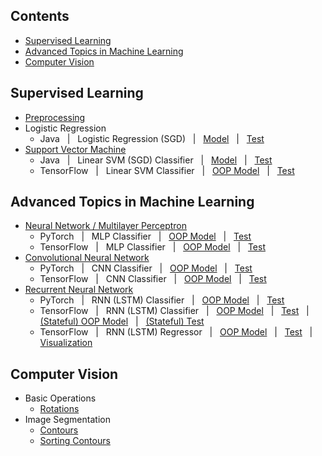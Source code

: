 ## Contents
* [Supervised Learning](https://github.com/zhedongzheng/finch#supervised-learning)
* [Advanced Topics in Machine Learning](https://github.com/zhedongzheng/finch#advanced-topics-in-machine-learning)
* [Computer Vision](https://github.com/zhedongzheng/finch#computer-vision)
## Supervised Learning
* [Preprocessing](https://zhedongzheng.github.io/finch/preprocessing)
* Logistic Regression
    * Java &nbsp; | &nbsp; Logistic Regression (SGD) &nbsp; | &nbsp; [Model](https://github.com/zhedongzheng/finch/blob/master/java-models/LogisticRegression.java) &nbsp; | &nbsp; [Test](https://github.com/zhedongzheng/finch/blob/master/java-models/LogisticRegressionTest.java)
* [Support Vector Machine](https://zhedongzheng.github.io/finch/svm)
    * Java &nbsp; | &nbsp; Linear SVM (SGD) Classifier &nbsp; | &nbsp; [Model](https://github.com/zhedongzheng/finch/blob/master/java-models/LinearSVM.java) &nbsp; | &nbsp; [Test](https://github.com/zhedongzheng/finch/blob/master/java-models/LinearSVMTest.java)
    * TensorFlow &nbsp; | &nbsp; Linear SVM Classifier &nbsp; | &nbsp; [OOP Model](https://github.com/zhedongzheng/finch/blob/master/tensorflow-models/linear_svm_clf.py) &nbsp; | &nbsp; [Test](https://github.com/zhedongzheng/finch/blob/master/tensorflow-models/linear_svm_clf_test.py)
## Advanced Topics in Machine Learning
* [Neural Network / Multilayer Perceptron](https://zhedongzheng.github.io/finch/mlp)
    * PyTorch &nbsp; | &nbsp; MLP Classifier &nbsp; | &nbsp; [OOP Model](https://github.com/zhedongzheng/finch/blob/master/torch-models/mlp_clf.py) &nbsp; | &nbsp; [Test](https://github.com/zhedongzheng/finch/blob/master/torch-models/mlp_clf_test.py)
    * TensorFlow &nbsp; | &nbsp; MLP Classifier &nbsp; | &nbsp; [OOP Model](https://github.com/zhedongzheng/finch/blob/master/tensorflow-models/mlp_clf.py) &nbsp; | &nbsp; [Test](https://github.com/zhedongzheng/finch/blob/master/tensorflow-models/mlp_clf_test.py)
 * [Convolutional Neural Network](https://zhedongzheng.github.io/finch/conv)
    * PyTorch &nbsp; | &nbsp; CNN Classifier &nbsp; | &nbsp; [OOP Model](https://github.com/zhedongzheng/finch/blob/master/torch-models/cnn_clf.py) &nbsp; | &nbsp; [Test](https://github.com/zhedongzheng/finch/blob/master/torch-models/cnn_clf_test.py)
    * TensorFlow &nbsp; | &nbsp; CNN Classifier &nbsp; | &nbsp; [OOP Model](https://github.com/zhedongzheng/finch/blob/master/tensorflow-models/conv_clf.py) &nbsp; | &nbsp; [Test](https://github.com/zhedongzheng/finch/blob/master/tensorflow-models/conv_clf_test.py)
* [Recurrent Neural Network](https://zhedongzheng.github.io/finch/rnn)
    * PyTorch &nbsp; | &nbsp; RNN (LSTM) Classifier &nbsp; | &nbsp; [OOP Model](https://github.com/zhedongzheng/finch/blob/master/torch-models/rnn_clf.py) &nbsp; | &nbsp; [Test](https://github.com/zhedongzheng/finch/blob/master/torch-models/rnn_clf_test.py)
    * TensorFlow &nbsp; | &nbsp; RNN (LSTM) Classifier &nbsp; | &nbsp; [OOP Model](https://github.com/zhedongzheng/finch/blob/master/tensorflow-models/rnn_clf.py) &nbsp; | &nbsp; [Test](https://github.com/zhedongzheng/finch/blob/master/tensorflow-models/rnn_clf_test.py) &nbsp; | &nbsp; [(Stateful) OOP Model](https://github.com/zhedongzheng/finch/blob/master/tensorflow-models/rnn_stateful_clf.py) &nbsp; | &nbsp; [(Stateful) Test](https://github.com/zhedongzheng/finch/blob/master/tensorflow-models/rnn_stateful_clf_test.py)
    * TensorFlow &nbsp; | &nbsp; RNN (LSTM) Regressor &nbsp; | &nbsp; [OOP Model](https://github.com/zhedongzheng/finch/blob/master/tensorflow-models/rnn_regr.py) &nbsp; | &nbsp; [Test](https://github.com/zhedongzheng/finch/blob/master/tensorflow-models/rnn_regr_test.py) &nbsp; | &nbsp; [Visualization](https://github.com/zhedongzheng/finch/blob/master/assets/rnn_regr_plot.gif)
## Computer Vision
* Basic Operations
    * [Rotations](https://github.com/zhedongzheng/finch/blob/master/computer-vision/rotations.ipynb)
* Image Segmentation
    * [Contours](https://github.com/zhedongzheng/finch/blob/master/computer-vision/contours.ipynb)
    * [Sorting Contours](https://github.com/zhedongzheng/finch/blob/master/computer-vision/sorting-contours.ipynb)
